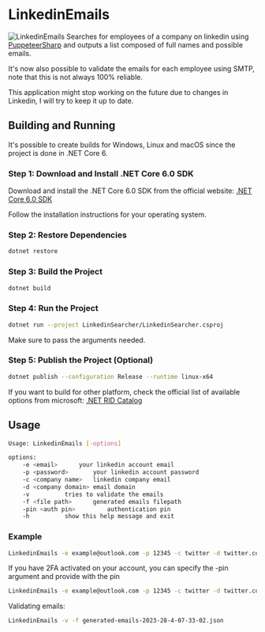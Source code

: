 # LinkedinEmails
![LinkedinEmails](https://user-images.githubusercontent.com/26238419/231917888-746674c1-f93e-4610-a1b5-6aec8a297ccf.png)
Searches for employees of a company on linkedin using [PuppeteerSharp](https://github.com/hardkoded/puppeteer-sharp) and outputs a list composed of full names and possible emails.<br />

It's now also possible to validate the emails for each employee using SMTP, note that this is not always 100% reliable.<br />

This application might stop working on the future due to changes in Linkedin, I will try to keep it up to date.<br />


## Building and Running

It's possible to create builds for Windows, Linux and macOS since the project is done in .NET Core 6.

### Step 1: Download and Install .NET Core 6.0 SDK

Download and install the .NET Core 6.0 SDK from the official website:
[.NET Core 6.0 SDK](https://dotnet.microsoft.com/download/dotnet/6.0)

Follow the installation instructions for your operating system.

### Step 2: Restore Dependencies
```bash
dotnet restore
```

### Step 3: Build the Project
```bash
dotnet build
```

### Step 4: Run the Project
```bash
dotnet run --project LinkedinSearcher/LinkedinSearcher.csproj
```

Make sure to pass the arguments needed.

### Step 5: Publish the Project (Optional)
```bash
dotnet publish --configuration Release --runtime linux-x64
```

If you want to build for other platform, check the official list of available options from microsoft:
[.NET RID Catalog](https://learn.microsoft.com/en-us/dotnet/core/rid-catalog)

## Usage
```bash
Usage: LinkedinEmails [-options]

options:
	-e <email>		your linkedin account email
	-p <password>		your linkedin account password
	-c <company name>	linkedin company email 
	-d <company domain>	email domain	
	-v			tries to validate the emails
	-f <file path>		generated emails filepath
	-pin <auth pin>     	authentication pin
	-h			show this help message and exit	
```

### Example
```bash
LinkedinEmails -e example@outlook.com -p 12345 -c twitter -d twitter.com
```

If you have 2FA activated on your account, you can specify the -pin argument and provide with the pin
```bash
LinkedinEmails -e example@outlook.com -p 12345 -c twitter -d twitter.com -pin 274123
```

Validating emails:
```bash
LinkedinEmails -v -f generated-emails-2023-28-4-07-33-02.json
```